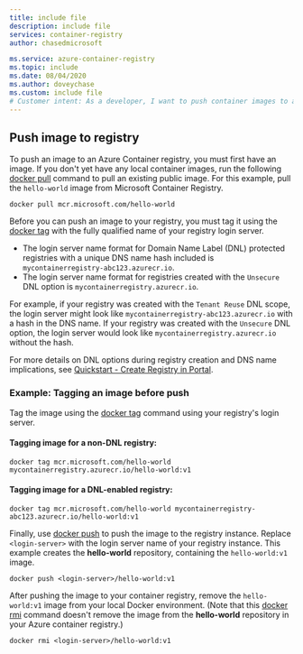 ```yaml
---
title: include file
description: include file
services: container-registry
author: chasedmicrosoft

ms.service: azure-container-registry
ms.topic: include
ms.date: 08/04/2020
ms.author: doveychase
ms.custom: include file
# Customer intent: As a developer, I want to push container images to a container registry, so that I can manage and deploy my applications efficiently.
---
```

## Push image to registry

To push an image to an Azure Container registry, you must first have an image. If you don't yet have any local container images, run the following [docker pull][docker-pull] command to pull an existing public image. For this example, pull the `hello-world` image from Microsoft Container Registry.

```
docker pull mcr.microsoft.com/hello-world
```

Before you can push an image to your registry, you must tag it using the [docker tag][docker-tag] with the fully qualified name of your registry login server.

* The login server name format for Domain Name Label (DNL) protected registries with a unique DNS name hash included is `mycontainerregistry-abc123.azurecr.io`.
* The login server name format for registries created with the `Unsecure` DNL option is `mycontainerregistry.azurecr.io`.

For example, if your registry was created with the `Tenant Reuse` DNL scope, the login server might look like `mycontainerregistry-abc123.azurecr.io` with a hash in the DNS name. If your registry was created with the `Unsecure` DNL option, the login server would look like `mycontainerregistry.azurecr.io` without the hash.

For more details on DNL options during registry creation and DNS name implications, see [Quickstart - Create Registry in Portal](../container-registry-get-started-portal.md#configure-domain-name-label-dnl-option).

### Example: Tagging an image before push

Tag the image using the [docker tag][docker-tag] command using your registry's login server.

#### Tagging image for a non-DNL registry:

```
docker tag mcr.microsoft.com/hello-world mycontainerregistry.azurecr.io/hello-world:v1
```

#### Tagging image for a DNL-enabled registry:

```
docker tag mcr.microsoft.com/hello-world mycontainerregistry-abc123.azurecr.io/hello-world:v1
```

Finally, use [docker push][docker-push] to push the image to the registry instance. Replace `<login-server>` with the login server name of your registry instance. This example creates the **hello-world** repository, containing the `hello-world:v1` image.

```
docker push <login-server>/hello-world:v1
```

After pushing the image to your container registry, remove the `hello-world:v1` image from your local Docker environment. (Note that this [docker rmi][docker-rmi] command doesn't remove the image from the **hello-world** repository in your Azure container registry.)

```
docker rmi <login-server>/hello-world:v1
```

<!-- LINKS - External -->
[docker-push]: https://docs.docker.com/engine/reference/commandline/push/
[docker-pull]: https://docs.docker.com/engine/reference/commandline/pull/
[docker-rmi]: https://docs.docker.com/engine/reference/commandline/rmi/
[docker-run]: https://docs.docker.com/engine/reference/commandline/run/
[docker-tag]: https://docs.docker.com/engine/reference/commandline/tag/

<!-- LINKS - Internal -->

